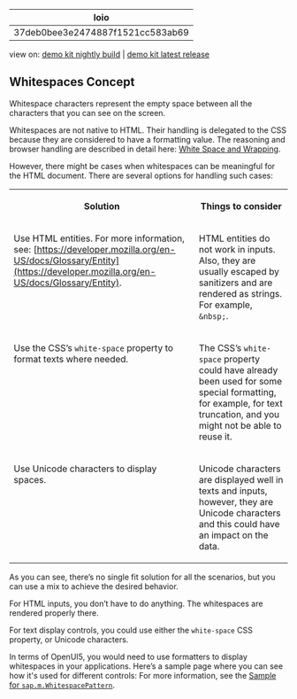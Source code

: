 <!-- loio37deb0bee3e2474887f1521cc583ab69 -->

| loio |
| -----|
| 37deb0bee3e2474887f1521cc583ab69 |

<div id="loio">

view on: [demo kit nightly build](https://openui5nightly.hana.ondemand.com/topic/37deb0bee3e2474887f1521cc583ab69) | [demo kit latest release](https://sdk.openui5.org/topic/37deb0bee3e2474887f1521cc583ab69)</div>

## Whitespaces Concept

Whitespace characters represent the empty space between all the characters that you can see on the screen.

Whitespaces are not native to HTML. Their handling is delegated to the CSS because they are considered to have a formatting value. The reasoning and browser handling are described in detail here: [White Space and Wrapping](https://www.w3.org/TR/css-text-3/#white-space-property).

However, there might be cases when whitespaces can be meaningful for the HTML document. There are several options for handling such cases:


<table>
<tr>
<th valign="top">

Solution



</th>
<th valign="top">

Things to consider



</th>
</tr>
<tr>
<td valign="top">

Use HTML entities. For more information, see: [https://developer.mozilla.org/en-US/docs/Glossary/Entity](https://developer.mozilla.org/en-US/docs/Glossary/Entity).



</td>
<td valign="top">

HTML entities do not work in inputs. Also, they are usually escaped by sanitizers and are rendered as strings. For example, `&nbsp;`.



</td>
</tr>
<tr>
<td valign="top">

Use the CSS’s `white-space` property to format texts where needed.



</td>
<td valign="top">

The CSS’s `white-space` property could have already been used for some special formatting, for example, for text truncation, and you might not be able to reuse it.



</td>
</tr>
<tr>
<td valign="top">

Use Unicode characters to display spaces.



</td>
<td valign="top">

Unicode characters are displayed well in texts and inputs, however, they are Unicode characters and this could have an impact on the data.



</td>
</tr>
</table>

As you can see, there’s no single fit solution for all the scenarios, but you can use a mix to achieve the desired behavior.

For HTML inputs, you don’t have to do anything. The whitespaces are rendered properly there.

For text display controls, you could use either the `white-space` CSS property, or Unicode characters.

In terms of OpenUI5, you would need to use formatters to display whitespaces in your applications. Here’s a sample page where you can see how it's used for different controls: For more information, see the [Sample for `sap.m.WhitespacePattern`](https://sdk.openui5.org/entity/sap.m.WhitespacePattern). 

